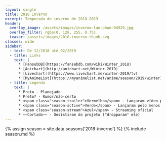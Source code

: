 ```yaml
---
layout: single
title: 2018 Inverno
excerpt: Temporada de inverno de 2018‑2019
header:
  overlay_image: /assets/images/inverno-lan-pham-94929.jpg
  overlay_filter: rgba(0, 128, 255, 0.75)
  teaser: /assets/images/2018-inverno-thumb.svg
classes: wide
sidebar:
  - text: De 12/2018 até 02/2019
  - title: Links
    text: |
      * [FansubDB](https://fansubdb.com/wiki/Winter_2018)
      * [Anichart](http://anichart.net/Winter-2019)
      * [Livechart](https://www.livechart.me/winter-2019/tv)
      * [MyAnimeList](https://myanimelist.net/anime/season/2019/winter)
  - title: Legenda
    text: |
      * Preto - Planejado
      * Preto? - Rumor/não-certo
      * <span class="season-trailer">Vermelho</span> - Lançaram vídeo promocional ou trailer
      * <span class="season-active">Verde</span> - Lançaram pelo menos um episódio
      * <span class="season-stream">Azul</span> - Streaming oficial
      * ~~Cortado~~ - Desistiram do projeto ("dropparam" ele)
---
```


<!-- Para editar a tabela abra o arquivo /data/seasons/2018-inverno.yml -->
{% assign season = site.data.seasons['2018-inverno'] %}
{% include season.md %}
